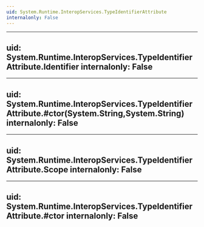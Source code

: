 ```yaml
---
uid: System.Runtime.InteropServices.TypeIdentifierAttribute
internalonly: False
---
```


---
uid: System.Runtime.InteropServices.TypeIdentifierAttribute.Identifier
internalonly: False
---

---
uid: System.Runtime.InteropServices.TypeIdentifierAttribute.#ctor(System.String,System.String)
internalonly: False
---

---
uid: System.Runtime.InteropServices.TypeIdentifierAttribute.Scope
internalonly: False
---

---
uid: System.Runtime.InteropServices.TypeIdentifierAttribute.#ctor
internalonly: False
---
